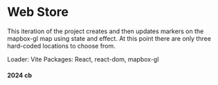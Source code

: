 # Web Store

This iteration of the project creates and then updates markers on the mapbox-gl map using state and effect. At this point there are only three hard-coded locations to choose from.

Loader: Vite
Packages: React, react-dom, mapbox-gl

#### 2024 cb
